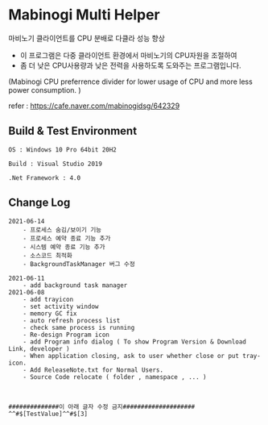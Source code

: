 # Mabinogi Multi Helper

마비노기 클라이언트를 CPU 분배로 다클라 성능 향상

- 이 프로그램은 다중 클라이언트 환경에서 마비노기의 CPU자원을 조절하여
- 좀 더 낮은 CPU사용량과 낮은 전력을 사용하도록 도와주는 프로그램입니다.

(Mabinogi CPU preferrence divider for lower usage of CPU and more less power consumption. )


refer : <https://cafe.naver.com/mabinogidsg/642329>

## Build & Test Environment

```Text
OS : Windows 10 Pro 64bit 20H2

Build : Visual Studio 2019

.Net Framework : 4.0
```

## Change Log


```Text
2021-06-14
    - 프로세스 숨김/보이기 기능
    - 프로세스 예약 종료 기능 추가
    - 시스템 예약 종료 기능 추가
    - 소스코드 최적화
    - BackgroundTaskManager 버그 수정
    
2021-06-11
    - add background task manager
2021-06-08
    - add trayicon
    - set activity window
    - memory GC fix
    - auto refresh process list
    - check same process is running
    - Re-design Program icon
    - add Program info dialog ( To show Program Version & Download Link, developer )
    - When application closing, ask to user whether close or put tray-icon.
    - Add ReleaseNote.txt for Normal Users.
    - Source Code relocate ( folder , namespace , ... )
    
    
    
##############이 아래 글자 수정 금지####################    
^^#$[TestValue]^^#$[3]
    
```
